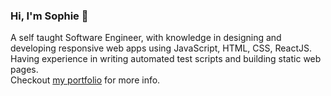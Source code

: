 ### Hi, I'm Sophie 👋

A self taught Software Engineer, with knowledge in designing and developing responsive web apps using JavaScript, HTML, CSS, ReactJS. Having experience in writing automated test scripts and building static web pages. <br />
Checkout [my portfolio](https://sophimary.github.io/Resume/) for more info.
